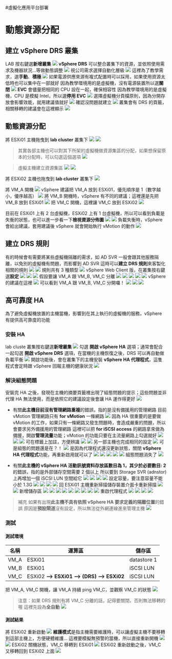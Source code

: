 #虛擬化應用平台部署

# 動態資源分配
## 建立 vSphere DRS 叢集
LAB 按右鍵選**新增叢集**
![](img/Pasted%20image%2020210106091703.png)
**vSphere DRS** 可以整合叢集下的資源，並依照使用需求及機器狀況…等做動態調整
![](img/Pasted%20image%2020210106092009.png)
視公司需求選擇自動化層級
![](img/Pasted%20image%2020210106094212.png)
這裡為了教學需求，選**手動**、**積極**
![](img/Pasted%20image%2020210106094443.png)
如果電源供應來源有複式配置時可以採用，如果使用資源太低時也可以集中在一部就好
因為教學環境用的是虛擬機，沒有電源裝置所以選**關閉**
![](img/Pasted%20image%2020210106094940.png)
**EVC** 會儘量把相同的 CPU 設在一起，確保相容性
因為教學環境用的是虛擬機，CPU 是模擬 Intel，所以選**停用 EVC**
![](img/Pasted%20image%2020210106101054.png)
選擇虛擬機分頁檔原則，因為分開存放會影響效能，就用建議值就好
![](img/Pasted%20image%2020210106101327.png)
確認沒問題就建立
![](img/Pasted%20image%2020210106101430.png)
叢集會有 DRS 的頁籤，相關移轉的建議會在這裡顯示
![](img/Pasted%20image%2020210106101724.png)
 
## 動態資源分配
將 ESXi01 主機拖曳到 **lab cluster** 叢集下
![](img/Pasted%20image%2020210106102300.png)
![](img/Pasted%20image%2020210106102400.png)

> 其實各部主機也可以對其下所架的虛擬機做資源集區的分配，如果想保留原本的分配時，可以勾選這個選項
![](img/Pasted%20image%2020210106102442.png)

> 虛擬主機建立資源集區
![](img/Pasted%20image%2020210106104205.png)
![](img/Pasted%20image%2020210106104517.png)
 
將 ESXi02 主機也拖曳到 **lab cluster** 叢集下
![](img/Pasted%20image%2020210106105229.png)

將 VM_A 開機
![](img/Pasted%20image%2020210106110726.png)
vSphere 建議把 VM_A 放到 ESXi01，優先順序是 1（數字越小，優序越高）
![](img/Pasted%20image%2020210106112034.png)
將 VM_B 開機時，vSphere 有不同的建議；這裡還是先把 VM_B 放到 ESXi01
![](img/Pasted%20image%2020210106112408.png)
把 VM_C 開機，這裡讓 VM_C 放到 ESXi02
![](img/Pasted%20image%2020210106112759.png)

目前在 ESXi01 上有 2 台虛擬機，ESXi02 上有 1 台虛擬機，所以可以看到負載是失衡的狀態，也可以進一步看一下**檢視資源分佈圖**
![](img/Pasted%20image%2020210106113040.png)
![](img/Pasted%20image%2020210106113334.png)
負載失衡時，vSphere 會給出建議，套用建議後 vSphere 就會開始執行 vMotion 的動作
![](img/Pasted%20image%2020210106115349.png)

## 建立 DRS 規則
有的時候會有需要將某些虛擬機隔離的需求，如 AD SVR 一般會跟其他服務隔離，以免別的虛擬機有問題，而影響到 AD SVR
這時可以**建立 DRS 規則**來客製化相關的規則
![](img/Pasted%20image%2020210106120035.png)
![](img/Pasted%20image%2020210106120223.png) 
規則共有 3 種類型
![](img/Pasted%20image%2020210106124539.png)
vSphere Web Client 版，在叢集按右鍵選**設定**
![](img/Pasted%20image%2020210106130620.png)
![](img/Pasted%20image%2020210106130733.png)
![](img/Pasted%20image%2020210106130918.png)
假設要讓 VM_A 跟 VM_B, VM_C 分離
![](img/Pasted%20image%2020210106131045.png)
![](img/Pasted%20image%2020210106131514.png)
![](img/Pasted%20image%2020210106131610.png)
![](img/Pasted%20image%2020210106131727.png)
![](img/Pasted%20image%2020210106131808.png)
vSphere 的建議在這裡
![](img/Pasted%20image%2020210106132916.png)
可以看到 VM_A 跟 VM_B, VM_C 分開囉！
![](img/Pasted%20image%2020210106133608.png)
![](img/Pasted%20image%2020210106133643.png)
![](img/Pasted%20image%2020210106133725.png)
 
## 高可靠度 HA
為了避免虛擬機放置的主機當機，影響到在其上執行的虛擬機的服務，vSphere 有提供高可靠度的功能
### 安裝 HA
lab cluste 叢集按右鍵選**新增叢集**
![](img/Pasted%20image%2020210106120035.png)
勾選 **開啟 vSphere HA** 選項；通常會配合一起勾選 **開啟 vSphere DRS** 選項，在當機的主機恢復之後，DRS 可以再自動做負載平衡
![](img/Pasted%20image%2020210107092317.png)
開啟功能後，會在叢集下的主機安裝 **vSphere HA 代理程式**，這隻程式會定時跟 vSphere 回報主機的健康狀況
![](img/Pasted%20image%2020210107092744.png)
### 解決組態問題
安裝完 HA 之後，發現在主機的摘要頁籤裡出現了組態問題的提示；這些問題並非代理 HA 無法使用，而是依照它的建議設定後會讓 HA 運作得更好
![](img/Pasted%20image%2020210107093339.png)
 
 - 有關**此主機目前沒有管理網路重複**的錯誤，指的是沒有備援用的管理網路
目前 vMotion 管理網路只有 **for vMotion** 一條網路
![](img/Pasted%20image%2020210107105952.png)
因為 HA 很重要的是要做 vMotion 的工作，如果只有一條網路又發生問題時，會造成嚴重的問題，所以會要求另外備援用的管理網路
這裡可以把 **for iSCSI access** 的網路拿來做為備援，開啟**管理流量**功能；vMotion 的功能只要在主流量網路上勾選就好
![](img/Pasted%20image%2020210107111028.png)
![](img/Pasted%20image%2020210107111126.png)
![](img/Pasted%20image%2020210107112710.png)
可在標籤上加註，方便辨識
![](img/Pasted%20image%2020210107113048.png)
![](img/Pasted%20image%2020210107113148.png)
另一部主機也完成相同的設定
![](img/Pasted%20image%2020210107113356.png)
可是組態的問題還是在？！
![](img/Pasted%20image%2020210107113524.png)
是因為代理程式還沒更新狀態，關閉 **vSphere HA 代理程式**功能，再重新啟用就可以了
![](img/Pasted%20image%2020210106120035.png)
![](img/Pasted%20image%2020210107113937.png)
![](img/Pasted%20image%2020210107114036.png)
![](img/Pasted%20image%2020210107092317.png)
![](img/Pasted%20image%2020210107114153.png)
組態問題消失了
![](img/Pasted%20image%2020210107114240.png)
 
 - 有關**此主機的 vSphere HA 活動訊號資料存放區數目為 1，其少於必要數目: 2** 的錯誤，指的是外部儲存空間需要 2 個以上
所以要到 Storage SVR (adnstor) 上再增加一個 iSCSI LUN 空間給它
![](img/Pasted%20image%2020210107115309.png)
![](img/Pasted%20image%2020210107115407.png)
![](img/Pasted%20image%2020210107115436.png)
![](img/Pasted%20image%2020210107115534.png)
設定容量，要注意容量不能小於 1.3G
![](img/Pasted%20image%2020210107115559.png)
![](img/Pasted%20image%2020210107115733.png)
![](img/Pasted%20image%2020210107115821.png)
![](img/Pasted%20image%2020210107115956.png)
回 ESXi01 主機重新掃描儲存裝置介面卡重新掃描
![](img/Pasted%20image%2020210107120154.png)
![](img/Pasted%20image%2020210107120256.png)
新增儲存區
![](img/Pasted%20image%2020210107124700.png)
![](img/Pasted%20image%2020210107124603.png)
![](img/Pasted%20image%2020210107124814.png)
![](img/Pasted%20image%2020210107124840.png)
![](img/Pasted%20image%2020210107124906.png)
![](img/Pasted%20image%2020210107124935.png)
![](img/Pasted%20image%2020210107124951.png)
![](img/Pasted%20image%2020210107125009.png)
![](img/Pasted%20image%2020210107125101.png)
重啟代理程式
![](img/Pasted%20image%2020210107125334.png)
![](img/Pasted%20image%2020210107125411.png)
![](img/Pasted%20image%2020210107125439.png)
![](img/Pasted%20image%2020210107125620.png)
 
 > 補充
 如果有出現**此主機不具有依照 vSphere HA 要求定義的隔離位置**的錯誤
 原因是**預設閘道**沒有設定，所以無法從外網連線進來管理主機
 ![](img/Pasted%20image%2020210107105411.png)
 
 ### 測試
 #### 測試環境
名稱 | 運算區 | 儲存區
--- | --- | ---
VM_A | ESXi01 | datastore 1
VM_B | ESXi01 | iSCSI LUN
VM_C | ESXi02 **--> ESXi01 --> (DRS) --> ESXi02** | iSCSI LUN

把 VM_A, VM_C 開機，讓 VM_A 持續 ping VM_C，並觀察 VM_C 的狀態
![](img/Pasted%20image%2020210107131030.png)
> 注意：如果 DRS 規則有將 VM_C 分離的話，記得要關閉，否則無法移轉的喔
> 這裡先設為**全自動**
> ![](img/Pasted%20image%2020210107131152.png)

#### 測試結果
將 ESXi02 重新啟動
![](img/Pasted%20image%2020210107131332.png)
**維護模式**是指主機需要維護時，可以讓虛擬主機不要移轉到這部主機上，方便硬體維護…
這裡要模擬無預警的當機，所以直接重新開機
![](img/Pasted%20image%2020210107131406.png)
![](img/Pasted%20image%2020210107132144.png)
ESXi02 關機狀態，VM_C 移轉到 ESXi01
![](img/Pasted%20image%2020210107132350.png)
ESXi02 重新啟動之後，VM_C 又移轉回到 ESXi02 上面
![](img/Pasted%20image%2020210107132607.png)